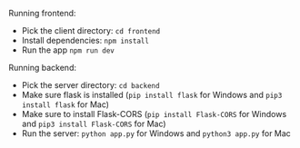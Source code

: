 Running frontend:
- Pick the client directory: `cd frontend`
- Install dependencies: `npm install`
- Run the app `npm run dev`


Running backend:
- Pick the server directory: `cd backend`
- Make sure flask is installed (`pip install flask` for Windows and `pip3 install flask` for Mac)
- Make sure to install Flask-CORS (`pip install Flask-CORS` for Windows and `pip3 install Flask-CORS` for Mac)
- Run the server: `python app.py` for Windows and `python3 app.py` for Mac
 

